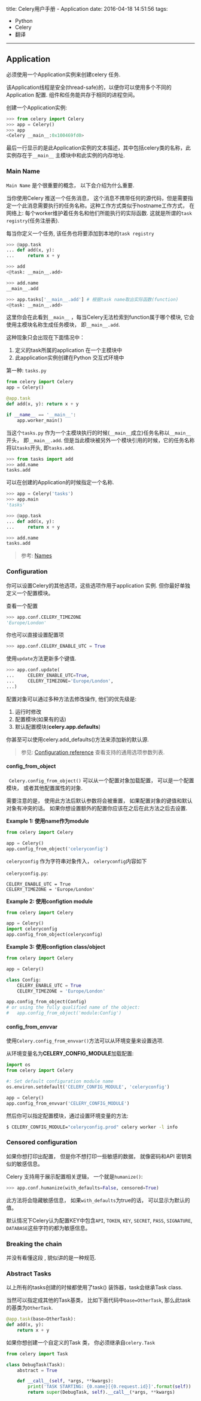 title: Celery用户手册 - Application
date: 2016-04-18 14:51:56
tags:
- Python
- Celery
- 翻译
---

## Application

必须使用一个Application实例来创建celery 任务.

该Application线程是安全(thread-safe)的，以便你可以使用多个不同的Application 配置.  组件和任务能共存于相同的进程空间。

创建一个Application实例:

```python
>>> from celery import Celery
>>> app = Celery()
>>> app
<Celery __main__:0x100469fd0>
```

最后一行显示的是此Application实例的文本描述，其中包括celery类的名称，此实例存在于`__main__` 主模块中和此实例的内存地址.

### Main Name

`Main Name` 是个很重要的概念， 以下会介绍为什么重要.

当你使用Celery 推送一个任务消息， 这个消息不携带任何的源代码，但是需要指定一个此消息需要执行的任务名称。这种工作方式类似于hostname工作方式， 在网络上: 每个worker维护着任务名和他们所能执行的实际函数. 这就是所谓的`task registry`(任务注册表).

每当你定义一个任务,  该任务也将要添加到本地的`task registry`

```python
>>> @app.task
... def add(x, y):
...     return x + y

>>> add
<@task: __main__.add>

>>> add.name
__main__.add

>>> app.tasks['__main__.add'] # 根据task name取出实际函数(function)
<@task: __main__.add>
```

这里你会在此看到`__main__` ，每当Celery无法检索到function属于哪个模块, 它会使用主模块名称生成任务模块， 即`__main__.add`.

这种现象只会出现在下面情况中：

1. 定义的task所属的application 在一个主模块中
2. 此application实例创建在Python 交互式环境中

第一种:
`tasks.py`

```python
from celery import Celery
app = Celery()

@app.task
def add(x, y): return x + y

if __name__ == '__main__':
    app.worker_main()
```

当这个`tasks.py` 作为一个主模块执行的时候(`__main__`成立)任务名称以`__main__`开头， 即`__main__.add`. 但是当此模块被另外一个模块引用的时候，它的任务名称将以`tasks`开头, 即`tasks.add`.

```python
>>> from tasks import add
>>> add.name
tasks.add
```

可以在创建的Application的时候指定一个名称.

```python
>>> app = Celery('tasks')
>>> app.main
'tasks'

>>> @app.task
... def add(x, y):
...     return x + y

>>> add.name
tasks.add
```

> 参考: [Names](http://docs.jinkan.org/docs/celery/userguide/tasks.html#task-names)


### Configuration

你可以设置Celery的其他选项，这些选项作用于application 实例. 但你最好单独定义一个配置模块。 

查看一个配置
```python
>>> app.conf.CELERY_TIMEZONE
'Europe/London'
```

你也可以直接设置配置项
```python
>>> app.conf.CELERY_ENABLE_UTC = True
```

使用`update`方法更新多个键值.
```python
>>> app.conf.update(
...     CELERY_ENABLE_UTC=True,
...     CELERY_TIMEZONE='Europe/London',
...)
```

配置对象可以通过多种方法去修改操作, 他们的优先级是:

1. 运行时修改
2. 配置模块(如果有的话)
3. 默认配置模块(**celery.app.defaults**)

你甚至可以使用celery.add_defaults()方法来添加新的默认源.

> 参见: [Configuration reference](http://docs.jinkan.org/docs/celery/configuration.html#configuration) 查看支持的通用选项参数列表.

#### config_from_object

` Celery.config_from_object()` 可以从一个配置对象加载配置， 可以是一个配置模块， 或者其他配置属性的对象.


需要注意的是， 使用此方法后默认参数将会被重置， 如果配置对象的键值和默认对象有冲突的话。 如果你想设置额外的配置你应该在之后在此方法之后去设置.


**Example 1: 使用name作为module**

```python
from celery import Celery

app = Celery()
app.config_from_object('celeryconfig')
```

`celeryconfig` 作为字符串对象传入， `celeryconfig`内容如下

`celeryconfig.py`:
```
CELERY_ENABLE_UTC = True
CELERY_TIMEZONE = 'Europe/London'
```

**Example 2: 使用configtion module**

```python
from celery import Celery

app = Celery()
import celeryconfig
app.config_from_object(celeryconfig)
```

**Example 3: 使用configtion class/object**

```python
from celery import Celery

app = Celery()

class Config:
    CELERY_ENABLE_UTC = True
    CELERY_TIMEZONE = 'Europe/London'

app.config_from_object(Config)
# or using the fully qualified name of the object:
#   app.config_from_object('module:Config')
```

#### config_from_envvar

使用`Celery.config_from_envvar()`方法可以从环境变量来设置选项.

从环境变量名为**CELERY_CONFIG_MODULE**加载配置:

```python
import os
from celery import Celery

#: Set default configuration module name
os.environ.setdefault('CELERY_CONFIG_MODULE', 'celeryconfig')

app = Celery()
app.config_from_envvar('CELERY_CONFIG_MODULE')
```

然后你可以指定配置模块，通过设置环境变量的方法:

```bash
$ CELERY_CONFIG_MODULE="celeryconfig.prod" celery worker -l info
```

### Censored configuration

如果你想打印出配置， 但是你不想打印一些敏感的数据， 就像密码和API 密钥类似的敏感信息。

Celery 支持用于展示配置相关逻辑， 一个就是`humanize()`:

```python
>>> app.conf.humanize(with_defaults=False, censored=True)
```

此方法将会隐藏敏感信息， 如果`with_defaults`为true的话， 可以显示为默认的值。

默认情况下Celery认为配置KEY中包含`API`, `TOKEN`, `KEY`, `SECRET`, `PASS`, `SIGNATURE`, `DATABASE`这些字符的都为敏感信息。


### Breaking the chain

并没有看懂这段 , 貌似讲的是一种规范.

### Abstract Tasks

以上所有的tasks创建的时候都使用了task() 装饰器，task会继承Task class.

当然可以指定成其他的Task基类， 比如下面代码中`base=OtherTask`, 那么此task的基类为`OtherTask`.

```python
@app.task(base=OtherTask):
def add(x, y):
    return x + y
```

如果你想创建一个自定义的Task 类， 你必须继承自`celery.Task`

```python
from celery import Task

class DebugTask(Task):
    abstract = True

    def __call__(self, *args, **kwargs):
        print('TASK STARTING: {0.name}[{0.request.id}]'.format(self))
        return super(DebugTask, self).__call__(*args, **kwargs)
```




